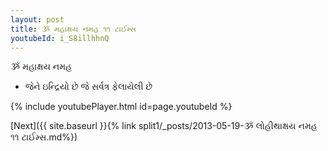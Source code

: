 ```yaml
---
layout: post
title: ૐ મહાક્ષય નમહ ૧૧ ટાઈમ્સ
youtubeId: i_S8illhhnQ
---
```

 
 
 ૐ મહાક્ષય નમહ  
 
 -  જેને ઇન્દ્રિયો છે જે સર્વત્ર ફેલાયેલી છે 
 
  
 
  
 
 
 
 
 
 


{% include youtubePlayer.html id=page.youtubeId %}
 
[Next]({{ site.baseurl }}{% link  split1/_posts/2013-05-19-ૐ લોહીથાક્ષય નમહ ૧૧ ટાઈમ્સ.md%})
 
